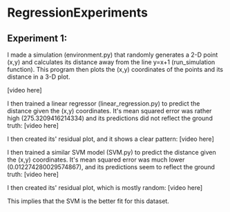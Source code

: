 # RegressionExperiments
## Experiment 1:
I made a simulation (environment.py) that randomly generates a 2-D point (x,y) and calculates its distance away from the line y=x+1 (run_simulation function). This program then plots the (x,y) coordinates of the points and its distance in a 3-D plot.

[video here]

I then trained a linear regressor (linear_regression.py) to predict the distance given the (x,y) coordinates. It's mean squared error was rather high (275.3209416214334) and its predictions did not reflect the ground truth:
[video here]

I then created its' residual plot, and it shows a clear pattern:
[video here]

I then trained a similar SVM model (SVM.py) to predict the distance given the (x,y) coordinates. It's mean squared error was much lower (0.012274280029574867), and its predictions seem to reflect the ground truth:
[video here]

I then created its' residual plot, which is mostly random:
[video here]

This implies that the SVM is the better fit for this dataset.